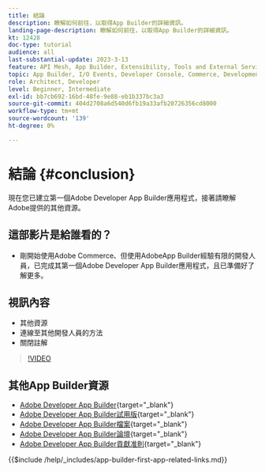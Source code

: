 ```yaml
---
title: 結論
description: 瞭解如何前往，以取得App Builder的詳細資訊。
landing-page-description: 瞭解如何前往，以取得App Builder的詳細資訊。
kt: 12428
doc-type: tutorial
audience: all
last-substantial-update: 2023-3-13
feature: API Mesh, App Builder, Extensibility, Tools and External Services, Backend Development
topic: App Builder, I/O Events, Developer Console, Commerce, Development, Integrations
role: Architect, Developer
level: Beginner, Intermediate
exl-id: bb7cb692-16bd-48fe-9e88-eb1b337bc3a3
source-git-commit: 404d2708a6d540d6fb19a33afb20726356cd8000
workflow-type: tm+mt
source-wordcount: '139'
ht-degree: 0%

---
```


# 結論 {#conclusion}

現在您已建立第一個Adobe Developer App Builder應用程式，接著請瞭解Adobe提供的其他資源。

## 這部影片是給誰看的？

* 剛開始使用Adobe Commerce、但使用AdobeApp Builder經驗有限的開發人員，已完成其第一個Adobe Developer App Builder應用程式，且已準備好了解更多。

## 視訊內容

* 其他資源
* 連線至其他開發人員的方法
* 關閉註解

>[!VIDEO](https://video.tv.adobe.com/v/3416741?quality=12&learn=on)

## 其他App Builder資源

* [Adobe Developer App Builder](https://developer.adobe.com/app-builder/){target="_blank"}
* [Adobe Developer App Builder試用版](https://developer.adobe.com/app-builder/trial/){target="_blank"}
* [Adobe Developer App Builder檔案](https://developer.adobe.com/app-builder/docs/overview/){target="_blank"}
* [Adobe Developer App Builder論壇](https://experienceleaguecommunities.adobe.com/t5/project-firefly/ct-p/project-firefly){target="_blank"}
* [Adobe Developer App Builder貢獻准則](https://developer.adobe.com/app-builder/docs/guides/contribution_guides/){target="_blank"}

{{$include /help/_includes/app-builder-first-app-related-links.md}}
